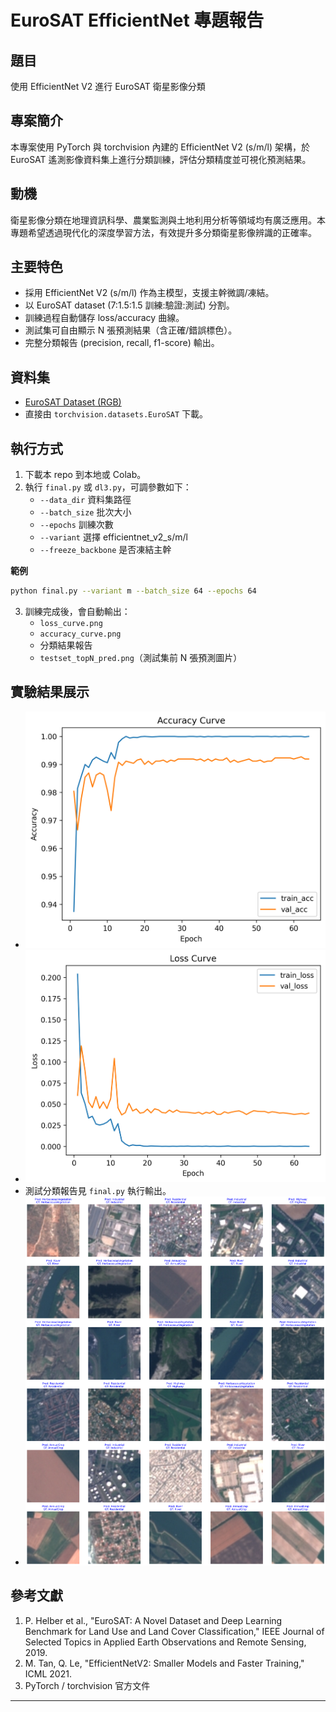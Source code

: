 
# EuroSAT EfficientNet 專題報告

## 題目
使用 EfficientNet V2 進行 EuroSAT 衛星影像分類

## 專案簡介
本專案使用 PyTorch 與 torchvision 內建的 EfficientNet V2 (s/m/l) 架構，於 EuroSAT 遙測影像資料集上進行分類訓練，評估分類精度並可視化預測結果。

## 動機
衛星影像分類在地理資訊科學、農業監測與土地利用分析等領域均有廣泛應用。本專題希望透過現代化的深度學習方法，有效提升多分類衛星影像辨識的正確率。

## 主要特色
- 採用 EfficientNet V2 (s/m/l) 作為主模型，支援主幹微調/凍結。
- 以 EuroSAT dataset (7:1.5:1.5 訓練:驗證:測試) 分割。
- 訓練過程自動儲存 loss/accuracy 曲線。
- 測試集可自由顯示 N 張預測結果（含正確/錯誤標色）。
- 完整分類報告 (precision, recall, f1-score) 輸出。

## 資料集
- [EuroSAT Dataset (RGB)](https://github.com/phelber/EuroSAT)
- 直接由 `torchvision.datasets.EuroSAT` 下載。

## 執行方式

1. 下載本 repo 到本地或 Colab。
2. 執行 `final.py` 或 `dl3.py`，可調參數如下：
    - `--data_dir` 資料集路徑
    - `--batch_size` 批次大小
    - `--epochs` 訓練次數
    - `--variant` 選擇 efficientnet_v2_s/m/l
    - `--freeze_backbone` 是否凍結主幹

**範例**
```bash
python final.py --variant m --batch_size 64 --epochs 64
```

3. 訓練完成後，會自動輸出：
    - `loss_curve.png`
    - `accuracy_curve.png`
    - 分類結果報告
    - `testset_topN_pred.png`（測試集前 N 張預測圖片）

## 實驗結果展示

- ![Accuracy Curve](accuracy_curve.png)
- ![Loss Curve](loss_curve.png)
- 測試分類報告見 `final.py` 執行輸出。
- ![Testset Prediction Example](testset_top30_pred.png)

## 參考文獻

1. P. Helber et al., "EuroSAT: A Novel Dataset and Deep Learning Benchmark for Land Use and Land Cover Classification," IEEE Journal of Selected Topics in Applied Earth Observations and Remote Sensing, 2019.
2. M. Tan, Q. Le, "EfficientNetV2: Smaller Models and Faster Training," ICML 2021.
3. PyTorch / torchvision 官方文件

---
